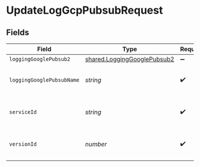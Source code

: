 # UpdateLogGcpPubsubRequest


## Fields

| Field                                                                      | Type                                                                       | Required                                                                   | Description                                                                | Example                                                                    |
| -------------------------------------------------------------------------- | -------------------------------------------------------------------------- | -------------------------------------------------------------------------- | -------------------------------------------------------------------------- | -------------------------------------------------------------------------- |
| `loggingGooglePubsub2`                                                     | [shared.LoggingGooglePubsub2](../../models/shared/logginggooglepubsub2.md) | :heavy_minus_sign:                                                         | N/A                                                                        |                                                                            |
| `loggingGooglePubsubName`                                                  | *string*                                                                   | :heavy_check_mark:                                                         | The name for the real-time logging configuration.                          | test-log-endpoint                                                          |
| `serviceId`                                                                | *string*                                                                   | :heavy_check_mark:                                                         | Alphanumeric string identifying the service.                               | SU1Z0isxPaozGVKXdv0eY                                                      |
| `versionId`                                                                | *number*                                                                   | :heavy_check_mark:                                                         | Integer identifying a service version.                                     | 1                                                                          |